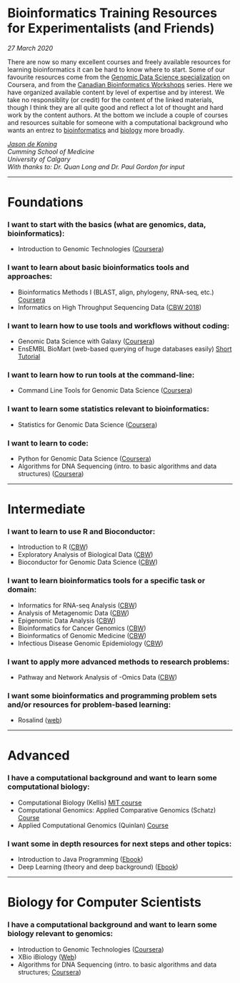 # Bioinformatics Training Resources for Experimentalists (and Friends)
*27 March 2020*

There are now so many excellent courses and freely available resources for learning bioinformatics it can be hard to know where to start. Some of our favourite resources come from the [Genomic Data Science specialization](https://www.coursera.org/specializations/genomic-data-science) on Coursera, and from the [Canadian Bioinformatics Workshops](https://bioinformatics.ca) series. Here we have organized available content by level of expertise and by interest. We take no responsiblity (or credit) for the content of the linked materials, though I think they are all quite good and reflect a lot of thought and hard work by the content authors. At the bottom we include a couple of courses and resources suitable for someone with a computational background who wants an entrez to [bioinformatics](#advanced) and [biology](#biology-for-computer-scientists) more broadly.

*[Jason de Koning](http://lab.jasondk.io)*<BR>
*Cumming School of Medicine*<BR>
*University of Calgary*<BR>
*With thanks to: Dr. Quan Long and Dr. Paul Gordon for input*<BR>

---
# Foundations
### I want to start with the basics (what are genomics, data, bioinformatics):
- Introduction to Genomic Technologies ([Coursera](https://www.coursera.org/learn/introduction-genomics?specialization=genomic-data-science))

### I want to learn about basic bioinformatics tools and approaches:
- Bioinformatics Methods I (BLAST, align, phylogeny, RNA-seq, etc.) [Coursera](https://www.coursera.org/learn/bioinformatics-methods-1)
- Informatics on High Throughput Sequencing Data ([CBW 2018](https://bioinformatics.ca/workshops/2018-informatics-on-high-throughput-sequencing-data/))

### I want to learn how to use tools and workflows without coding:
- Genomic Data Science with Galaxy ([Coursera](https://www.coursera.org/learn/galaxy-project?specialization=genomic-data-science))
- EnsEMBL BioMart (web-based querying of huge databases easily) [Short Tutorial](https://uswest.ensembl.org/info/data/biomart/how_to_use_biomart.html)

### I want to learn how to run tools at the command-line:
- Command Line Tools for Genomic Data Science ([Coursera](https://www.coursera.org/learn/genomic-tools))

### I want to learn some statistics relevant to bioinformatics:
- Statistics for Genomic Data Science ([Coursera](https://www.coursera.org/learn/statistical-genomics))

### I want to learn to code:
- Python for Genomic Data Science ([Coursera](https://www.coursera.org/learn/python-genomics?specialization=genomic-data-science))
- Algorithms for DNA Sequencing (intro. to basic algorithms and data structures) ([Coursera](https://www.coursera.org/learn/dna-sequencing?specialization=genomic-data-science))

---
# Intermediate
### I want to learn to use R and Bioconductor:
- Introduction to R ([CBW](https://bioinformatics.ca/workshops/2018-introduction-to-R/)) 
- Exploratory Analysis of Biological Data ([CBW](https://bioinformatics.ca/workshops/2018-exploratory-analysis-of-biological-data-using-R/)) 
- Bioconductor for Genomic Data Science ([CBW](https://www.coursera.org/learn/bioconductor))

### I want to learn bioinformatics tools for a specific task or domain:
- Informatics for RNA-seq Analysis ([CBW](https://bioinformatics.ca/workshops/2018-informatics-for-RNA-seq-analysis/))
- Analysis of Metagenomic Data ([CBW](https://bioinformatics.ca/workshops/2018-analysis-of-metagenomic-data/))
- Epigenomic Data Analysis ([CBW](https://bioinformatics.ca/workshops/2018-epigenomic-data-analysis/)) 
- Bioinformatics for Cancer Genomics ([CBW](https://bioinformatics.ca/workshops/2018-bioinformatics-for-cancer-genomics/)) 
- Bioinformatics of Genomic Medicine ([CBW](https://bioinformatics.ca/workshops/2018-bioinformatics-of-genomic-medicine/))
- Infectious Disease Genomic Epidemiology ([CBW](https://bioinformatics.ca/workshops/2018-infectious-disease-genomic-epidemiology/))

### I want to apply more advanced methods to research problems:
- Pathway and Network Analysis of -Omics Data ([CBW](https://bioinformatics.ca/workshops/2018-pathway-and-network-analysis-of-omics-data/))

### I want some bioinformatics and programming problem sets and/or resources for problem-based learning:
- Rosalind ([web](http://rosalind.info/problems/locations/))

---
# Advanced

### I have a computational background and want to learn some computational biology:
- Computational Biology (Kellis) [MIT course](https://ocw.mit.edu/courses/electrical-engineering-and-computer-science/6-047-computational-biology-fall-2015/lectures_slides/)
- Computational Genomics: Applied Comparative Genomics (Schatz) [Course](https://github.com/schatzlab/appliedgenomics2019)
- Applied Computational Genomics (Quinlan) [Course](https://github.com/quinlan-lab/applied-computational-genomics)

### I want some in depth resources for next steps and other topics:
- Introduction to Java Programming ([Ebook](http://math.hws.edu/javanotes/))
- Deep Learning (theory and deep background) ([Ebook](http://www.deeplearningbook.org))

---
# Biology for Computer Scientists

### I have a computational background and want to learn some biology relevant to genomics:
- Introduction to Genomic Technologies ([Coursera](https://www.coursera.org/learn/introduction-genomics?specialization=genomic-data-science))
- XBio iBiology ([Web](https://explorebiology.org/collections/genetics))
- Algorithms for DNA Sequencing (intro. to basic algorithms and data structures; [Coursera](https://www.coursera.org/learn/dna-sequencing?specialization=genomic-data-science))
